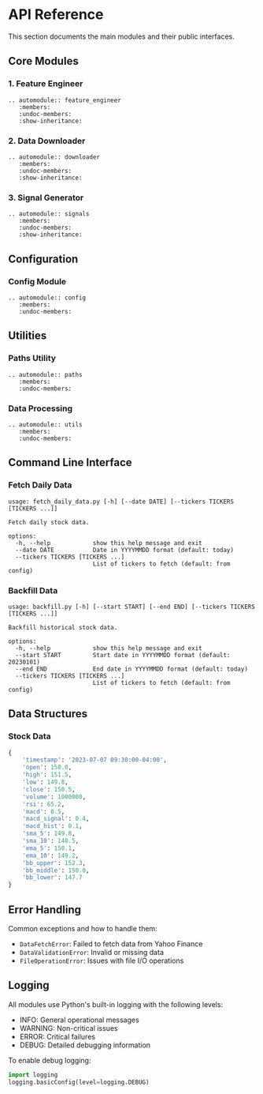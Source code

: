 # API Reference

This section documents the main modules and their public interfaces.

## Core Modules

### 1. Feature Engineer
```{eval-rst}
.. automodule:: feature_engineer
   :members:
   :undoc-members:
   :show-inheritance:
```

### 2. Data Downloader
```{eval-rst}
.. automodule:: downloader
   :members:
   :undoc-members:
   :show-inheritance:
```

### 3. Signal Generator
```{eval-rst}
.. automodule:: signals
   :members:
   :undoc-members:
   :show-inheritance:
```

## Configuration

### Config Module
```{eval-rst}
.. automodule:: config
   :members:
   :undoc-members:
```

## Utilities

### Paths Utility
```{eval-rst}
.. automodule:: paths
   :members:
   :undoc-members:
```

### Data Processing
```{eval-rst}
.. automodule:: utils
   :members:
   :undoc-members:
```

## Command Line Interface

### Fetch Daily Data
```
usage: fetch_daily_data.py [-h] [--date DATE] [--tickers TICKERS [TICKERS ...]]

Fetch daily stock data.

options:
  -h, --help            show this help message and exit
  --date DATE           Date in YYYYMMDD format (default: today)
  --tickers TICKERS [TICKERS ...]
                        List of tickers to fetch (default: from config)
```

### Backfill Data
```
usage: backfill.py [-h] [--start START] [--end END] [--tickers TICKERS [TICKERS ...]]

Backfill historical stock data.

options:
  -h, --help            show this help message and exit
  --start START         Start date in YYYYMMDD format (default: 20230101)
  --end END             End date in YYYYMMDD format (default: today)
  --tickers TICKERS [TICKERS ...]
                        List of tickers to fetch (default: from config)
```

## Data Structures

### Stock Data
```python
{
    'timestamp': '2023-07-07 09:30:00-04:00',
    'open': 150.0,
    'high': 151.5,
    'low': 149.8,
    'close': 150.5,
    'volume': 1000000,
    'rsi': 65.2,
    'macd': 0.5,
    'macd_signal': 0.4,
    'macd_hist': 0.1,
    'sma_5': 149.8,
    'sma_10': 148.5,
    'ema_5': 150.1,
    'ema_10': 149.2,
    'bb_upper': 152.3,
    'bb_middle': 150.0,
    'bb_lower': 147.7
}
```

## Error Handling
Common exceptions and how to handle them:

- `DataFetchError`: Failed to fetch data from Yahoo Finance
- `DataValidationError`: Invalid or missing data
- `FileOperationError`: Issues with file I/O operations

## Logging
All modules use Python's built-in logging with the following levels:
- INFO: General operational messages
- WARNING: Non-critical issues
- ERROR: Critical failures
- DEBUG: Detailed debugging information

To enable debug logging:
```python
import logging
logging.basicConfig(level=logging.DEBUG)
```
